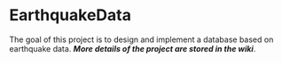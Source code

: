# EarthquakeData
The goal of this project is to design and implement a database based on earthquake data. ***More details of the project are stored in the wiki***.